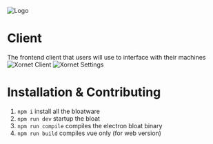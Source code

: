 ![Logo](https://cdn.discordapp.com/attachments/755597803102928966/931042317878587412/logo.svg)

# Client
The frontend client that users will use to interface with their machines
![Xornet Client](https://cdn.discordapp.com/attachments/755597803102928966/951413381615726632/unknown.png)
![Xornet Settings](https://cdn.discordapp.com/attachments/667464431562653706/962395544255356938/unknown.png)

# Installation & Contributing

1. `npm i`           install all the bloatware
2. `npm run dev`     startup the bloat
3. `npm run compile` compiles the electron bloat binary
4. `npm run build`   compiles vue only (for web version)
